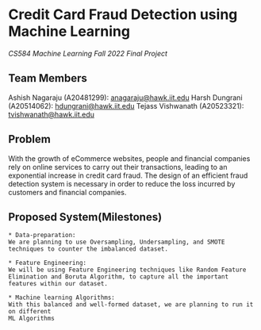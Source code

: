 # Credit Card Fraud Detection using Machine Learning
*CS584 Machine Learning Fall 2022 Final Project*

## Team Members
Ashish Nagaraju (A20481299): anagaraju@hawk.iit.edu 
Harsh Dungrani (A20514062): hdungrani@hawk.iit.edu 
Tejass Vishwanath (A20523321): tvishwanath@hawk.iit.edu
## Problem
With the growth of eCommerce websites, people and financial companies rely on online services to carry out their transactions, leading to an exponential increase in credit card fraud. The design of an efficient fraud detection system is necessary in order to reduce the loss incurred by customers and financial companies.

## Proposed System(Milestones)
    * Data-preparation:
    We are planning to use Oversampling, Undersampling, and SMOTE techniques to counter the imbalanced dataset.

    * Feature Engineering:
    We will be using Feature Engineering techniques like Random Feature Elimination and Boruta Algorithm, to capture all the important features within our dataset.

    * Machine learning Algorithms:
    With this balanced and well-formed dataset, we are planning to run it on different
    ML Algorithms